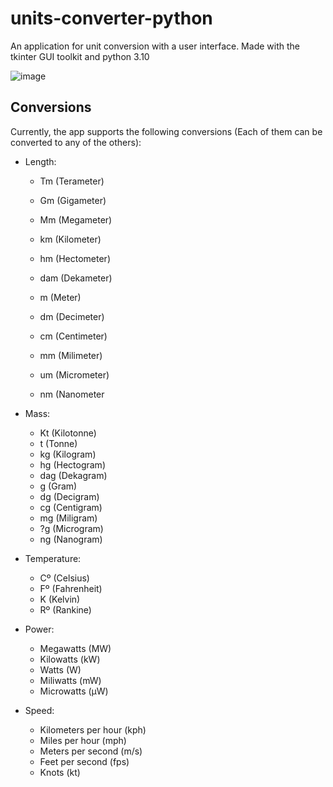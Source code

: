 # units-converter-python
An application for unit conversion with a user interface.
Made with the tkinter GUI toolkit and python 3.10

![image](https://github.com/odavidsons/units-converter-python/assets/122760540/96d3511d-79bb-45bb-89b8-d9bc6b6d9271)

## Conversions
Currently, the app supports the following conversions (Each of them can be converted to any of the others):
- Length:
  - Tm (Terameter)
  - Gm (Gigameter)
  - Mm (Megameter)
  - km (Kilometer)
  - hm (Hectometer)
  - dam (Dekameter)

  - m (Meter)
  - dm (Decimeter)
  - cm (Centimeter)
  - mm (Milimeter)
  - um (Micrometer)
  - nm (Nanometer

- Mass:
  - Kt (Kilotonne)
  - t (Tonne)
  - kg (Kilogram)
  - hg (Hectogram)
  - dag (Dekagram)
  - g (Gram)
  - dg (Decigram)
  - cg (Centigram)
  - mg (Miligram)
  - ?g (Microgram)
  - ng (Nanogram)

- Temperature:
  - Cº (Celsius)
  - Fº (Fahrenheit)
  - K (Kelvin)
  - Rº (Rankine)

- Power:
  - Megawatts (MW)
  - Kilowatts (kW)
  - Watts (W)
  - Miliwatts (mW)
  - Microwatts (µW)

- Speed:
  - Kilometers per hour (kph)
  - Miles per hour (mph)
  - Meters per second (m/s)
  - Feet per second (fps)
  - Knots (kt)
